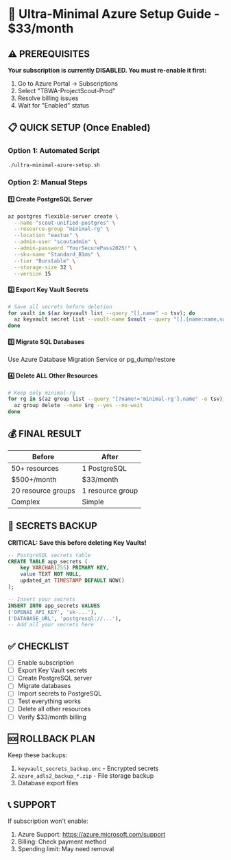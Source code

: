 # 🚀 Ultra-Minimal Azure Setup Guide - $33/month

## ⚠️ PREREQUISITES
**Your subscription is currently DISABLED. You must re-enable it first:**
1. Go to Azure Portal → Subscriptions
2. Select "TBWA-ProjectScout-Prod"
3. Resolve billing issues
4. Wait for "Enabled" status

## 📋 QUICK SETUP (Once Enabled)

### Option 1: Automated Script
```bash
./ultra-minimal-azure-setup.sh
```

### Option 2: Manual Steps

#### 1️⃣ Create PostgreSQL Server
```bash
az postgres flexible-server create \
  --name "scout-unified-postgres" \
  --resource-group "minimal-rg" \
  --location "eastus" \
  --admin-user "scoutadmin" \
  --admin-password "YourSecurePass2025!" \
  --sku-name "Standard_B1ms" \
  --tier "Burstable" \
  --storage-size 32 \
  --version 15
```

#### 2️⃣ Export Key Vault Secrets
```bash
# Save all secrets before deletion
for vault in $(az keyvault list --query "[].name" -o tsv); do
  az keyvault secret list --vault-name $vault --query "[].{name:name,value:value}" > ${vault}_secrets.json
done
```

#### 3️⃣ Migrate SQL Databases
Use Azure Database Migration Service or pg_dump/restore

#### 4️⃣ Delete ALL Other Resources
```bash
# Keep only minimal-rg
for rg in $(az group list --query "[?name!='minimal-rg'].name" -o tsv); do
  az group delete --name $rg --yes --no-wait
done
```

## 💰 FINAL RESULT

| Before | After |
|--------|-------|
| 50+ resources | 1 PostgreSQL |
| $500+/month | $33/month |
| 20 resource groups | 1 resource group |
| Complex | Simple |

## 🔐 SECRETS BACKUP

**CRITICAL: Save this before deleting Key Vaults!**

```sql
-- PostgreSQL secrets table
CREATE TABLE app_secrets (
    key VARCHAR(255) PRIMARY KEY,
    value TEXT NOT NULL,
    updated_at TIMESTAMP DEFAULT NOW()
);

-- Insert your secrets
INSERT INTO app_secrets VALUES
('OPENAI_API_KEY', 'sk-...'),
('DATABASE_URL', 'postgresql://...'),
-- Add all your secrets here
```

## ✅ CHECKLIST

- [ ] Enable subscription
- [ ] Export Key Vault secrets
- [ ] Create PostgreSQL server
- [ ] Migrate databases
- [ ] Import secrets to PostgreSQL
- [ ] Test everything works
- [ ] Delete all other resources
- [ ] Verify $33/month billing

## 🆘 ROLLBACK PLAN

Keep these backups:
1. `keyvault_secrets_backup.enc` - Encrypted secrets
2. `azure_adls2_backup_*.zip` - File storage backup
3. Database export files

## 📞 SUPPORT

If subscription won't enable:
1. Azure Support: https://azure.microsoft.com/support
2. Billing: Check payment method
3. Spending limit: May need removal